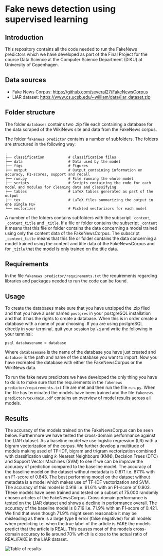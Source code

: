# Fake news detection using supervised learning
## Introduction 
This repository contains all the code needed to run the FakeNews predictors which we have developed as part of the Final Project for the course Data Science at the Computer Science Department (DIKU) at University of Copenhagen. 
## Data sources 
* Fake News Corpus: https://github.com/several27/FakeNewsCorpus
* LIAR dataset: https://www.cs.ucsb.edu/~william/data/liar_dataset.zip

## Folder structure 
The folder `databases` contains two .zip file each containing a database for the data scraped of the WikiNews site and data from the FakeNews corpus. 

The folder `fakenews predictor` contains a number of subfolders. The folders are structured in the following way: 

    .
    ├── classification           # Classification files          
    ├── data                     # Data used by the model 
    ├── figs                     # Figures 
    ├── output                   # Output containing information on accuracy, F1-scores, support and recall 
    ├── run.py                   # File running the whole model 
    ├── scripts                  # Scripts containing the code for each model and modules for cleaning data and classifying
    ├── tables                   # LaTeX tables generated as part of the output
    ├── tex                      # LaTeX files summarizing the output in one single PDF 
    └── vectorizer               # Pickled vectorizors for each model 

A number of the folders contains subfolders with the subscript `_content`, `_content_title` and `_title`. If a file or folder contains the subscript `_content` it means that this file or folder contains the data concerning a model trained using only the content data of the FakeNewsCorpus. The subscript `_content_title` means that this file or folder contains the data concerning a model trained using the content and title data of the FakeNewsCorpus and for `_title` that the model is only trained on the title data. 
## Requirements 
In the file `fakenews predictor/requirements.txt` the requirements regarding libraries and packages needed to run the code can be found. 
## Usage
To create the databases make sure that you have unzipped the .zip filed and that you have a user named `postgres` in your postgreSQL installation and that it has the rights to create a database. When this is in order create a database with a name of your choosing. If you are using postgreSQL directly in your terminal, quit your session by `\q` and write the following in your terminal: 

```psql databasename < database```

Where `databasename` is the name of the database you have just created and `database` is the path and name of the database you want to import. Now you have recreated the database with either the FakeNewsCorpus or the WikiNews data. 

To run the fake news predictors we have developed the only thing you have to do is to make sure that the requirements in the `fakenews predictor/requirements.txt` file are met and then run the file `run.py`. When the file has terminated the models have been trained and the file `fakenews predictor/tex/main.pdf` contains an overview of model results across all models. 


## Results 
The accuracy of the models trained on the FakeNewsCorpus can be seen below. Furthermore we have tested the cross-domain performance against the LIAR dataset. As a baseline model we use logistic regression (LR) with a bigram vectorization of the corpus. We further develop a multitude of models making used of TF-IDF, bigram and trigram vectorization combined with classification using $k$-Nearest Neighbours (KNN), Decision Trees (DTC) and Support Vector Machines (SVM) to see if we can be improve the accuracy of prediction compared to the baseline model. The accuracy of the baseline model on the dataset without metadata is 0.871 i.e. 87.1% with an F1-score of 0.843. The best performing model on the dataset without metadata is a model which makes use of TF-IDF vectorization and SVM. The  accuracy of this model is 0.916 i.e. 91.6% with an F1-score of 0.903. These models have been trained and tested on a subset of 75.000 randomly chosen articles of the FakeNewsCorpus. Cross domain performance is tested on the LIAR dataset and shows a decline in performance overall. The accuracy of the baseline model is 0.719 i.e. 71.9% with an F1-score of 0.421. We find that even though 71.9% might seem reasonable it may be misleading as there is a large type II error (false negatives) for all models when predicting i.e. when the true label of the article is FAKE the models predict that the article is REAL. This causes most of the models cross-domain accuracy to lie around 70\% which is close to the actual ratio of REAL/FAKE in the LIAR dataset.

![Table of results](https://github.com/Woergaard/Final-Project/blob/main/fakenews%20predictor/div/final_table.png)
